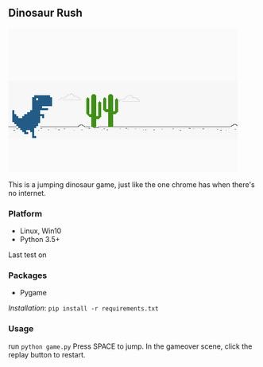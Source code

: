 ## Dinosaur Rush

![scene](https://github.com/zyx124/python_games/blob/master/jumping_dinosaur/Screenshot%20from%202019-09-06%2011-58-25.png)

This is a jumping dinosaur game, just like the one chrome has when there's no internet. 

### Platform
- Linux, Win10
- Python 3.5+

Last test on 

### Packages
- Pygame

*Installation*: `pip install -r requirements.txt`


### Usage
run `python game.py`
Press SPACE to jump.
In the gameover scene, click the replay button to restart.
